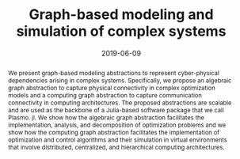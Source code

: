 ---
title: "Graph-based modeling and simulation of complex systems"
tags: ['Graph']
authors: ['Jordan Jalving', 'Yankai Cao', 'Victor M Zavala']
publication_types: ['article-journal']
publication: "*Computers & Chemical Engineering 125, 134-154*"
abstract: "We present graph-based modeling abstractions to represent cyber-physical dependencies arising in complex systems. Specifically, we propose an algebraic graph abstraction to capture physical connectivity in complex optimization models and a computing graph abstraction to capture communication connectivity in computing architectures. The proposed abstractions are scalable and are used as the backbone of a Julia-based software package that we call Plasmo. jl. We show how the algebraic graph abstraction facilitates the implementation, analysis, and decomposition of optimization problems and we show how the computing graph abstraction facilitates the implementation of optimization and control algorithms and their simulation in virtual environments that involve distributed, centralized, and hierarchical computing architectures."
date: "2019-06-09"
publishDate: "2019-06-09"
url_pdf: "https://arxiv.org/pdf/1812.04983"
featured: false
projects: []
slides: ""
---